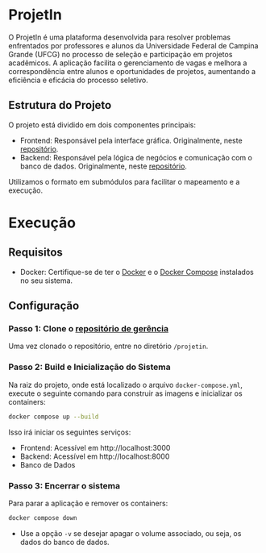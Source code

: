# ProjetIn

O ProjetIn é uma plataforma desenvolvida para resolver problemas enfrentados por professores e alunos da Universidade Federal de Campina Grande (UFCG) no processo de seleção e participação em projetos acadêmicos. A aplicação facilita o gerenciamento de vagas e melhora a correspondência entre alunos e oportunidades de projetos, aumentando a eficiência e eficácia do processo seletivo.

## Estrutura do Projeto
O projeto está dividido em dois componentes principais:

- Frontend: Responsável pela interface gráfica. Originalmente, neste [repositório](https://github.com/ESinco/frontend.git).
- Backend: Responsável pela lógica de negócios e comunicação com o banco de dados. Originalmente, neste [repositório](https://github.com/ESinco/backend.git).

Utilizamos o formato em submódulos para facilitar o mapeamento e a execução.

# Execução

## Requisitos
- Docker: Certifique-se de ter o [Docker](https://docs.docker.com/engine/install/) e o [Docker Compose](https://docs.docker.com/compose/install/) instalados no seu sistema.

## Configuração

### Passo 1: Clone o [repositório de gerência](https://github.com/ESinco/gerencia.git)
Uma vez clonado o repositório, entre no diretório `/projetin`.

### Passo 2: Build e Inicialização do Sistema
Na raiz do projeto, onde está localizado o arquivo `docker-compose.yml`, execute o seguinte comando para construir as imagens e inicializar os containers:
```sh
docker compose up --build
```

Isso irá iniciar os seguintes serviços:

- Frontend: Acessível em http://localhost:3000
- Backend: Acessível em http://localhost:8000
- Banco de Dados

### Passo 3: Encerrar o sistema
Para parar a aplicação e remover os containers:
```sh
docker compose down
```
- Use a opção `-v` se desejar apagar o volume associado, ou seja, os dados do banco de dados.

